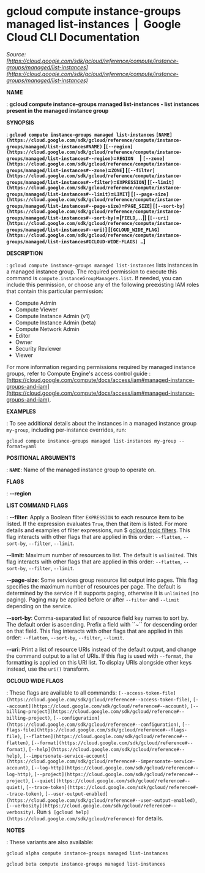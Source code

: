 # gcloud compute instance-groups managed list-instances  |  Google Cloud CLI Documentation

*Source: [https://cloud.google.com/sdk/gcloud/reference/compute/instance-groups/managed/list-instances](https://cloud.google.com/sdk/gcloud/reference/compute/instance-groups/managed/list-instances)*

**NAME**

: **gcloud compute instance-groups managed list-instances - list instances present in the managed instance group**

**SYNOPSIS**

: **`gcloud compute instance-groups managed list-instances` `[NAME](https://cloud.google.com/sdk/gcloud/reference/compute/instance-groups/managed/list-instances#NAME)` [`[--region](https://cloud.google.com/sdk/gcloud/reference/compute/instance-groups/managed/list-instances#--region)`=`REGION`     | `[--zone](https://cloud.google.com/sdk/gcloud/reference/compute/instance-groups/managed/list-instances#--zone)`=`ZONE`] [`[--filter](https://cloud.google.com/sdk/gcloud/reference/compute/instance-groups/managed/list-instances#--filter)`=`EXPRESSION`] [`[--limit](https://cloud.google.com/sdk/gcloud/reference/compute/instance-groups/managed/list-instances#--limit)`=`LIMIT`] [`[--page-size](https://cloud.google.com/sdk/gcloud/reference/compute/instance-groups/managed/list-instances#--page-size)`=`PAGE_SIZE`] [`[--sort-by](https://cloud.google.com/sdk/gcloud/reference/compute/instance-groups/managed/list-instances#--sort-by)`=[`FIELD`,…]] [`[--uri](https://cloud.google.com/sdk/gcloud/reference/compute/instance-groups/managed/list-instances#--uri)`] [`[GCLOUD_WIDE_FLAG](https://cloud.google.com/sdk/gcloud/reference/compute/instance-groups/managed/list-instances#GCLOUD-WIDE-FLAGS) …`]**

**DESCRIPTION**

: `gcloud compute instance-groups managed list-instances` lists
instances in a managed instance group.
The required permission to execute this command is
`compute.instanceGroupManagers.list`. If needed, you can include this
permission, or choose any of the following preexisting IAM roles that contain
this particular permission:

- Compute Admin
- Compute Viewer
- Compute Instance Admin (v1)
- Compute Instance Admin (beta)
- Compute Network Admin
- Editor
- Owner
- Security Reviewer
- Viewer

For more information regarding permissions required by managed instance groups,
refer to Compute Engine's access control guide : [https://cloud.google.com/compute/docs/access/iam#managed-instance-groups-and-iam](https://cloud.google.com/compute/docs/access/iam#managed-instance-groups-and-iam).

**EXAMPLES**

: To see additional details about the instances in a managed instance group
`my-group`, including per-instance overrides, run:

```
gcloud compute instance-groups managed list-instances my-group --format=yaml
```

**POSITIONAL ARGUMENTS**

: **`NAME`**:
Name of the managed instance group to operate on.

**FLAGS**

: **--region**

**LIST COMMAND FLAGS**

: **--filter**:
Apply a Boolean filter `EXPRESSION` to each resource item
to be listed. If the expression evaluates `True`, then that item is
listed. For more details and examples of filter expressions, run $ [gcloud topic filters](https://cloud.google.com/sdk/gcloud/reference/topic/filters). This flag
interacts with other flags that are applied in this order:
`--flatten`, `--sort-by`, `--filter`,
`--limit`.

**--limit**:
Maximum number of resources to list. The default is `unlimited`. This
flag interacts with other flags that are applied in this order:
`--flatten`, `--sort-by`, `--filter`,
`--limit`.

**--page-size**:
Some services group resource list output into pages. This flag specifies the
maximum number of resources per page. The default is determined by the service
if it supports paging, otherwise it is `unlimited` (no paging).
Paging may be applied before or after `--filter` and
`--limit` depending on the service.

**--sort-by**:
Comma-separated list of resource field key names to sort by. The default order
is ascending. Prefix a field with ``~´´ for descending order on that
field. This flag interacts with other flags that are applied in this order:
`--flatten`, `--sort-by`, `--filter`,
`--limit`.

**--uri**:
Print a list of resource URIs instead of the default output, and change the
command output to a list of URIs. If this flag is used with
`--format`, the formatting is applied on this URI list. To display
URIs alongside other keys instead, use the `uri()` transform.

**GCLOUD WIDE FLAGS**

: These flags are available to all commands: `[--access-token-file](https://cloud.google.com/sdk/gcloud/reference#--access-token-file)`,
`[--account](https://cloud.google.com/sdk/gcloud/reference#--account)`, `[--billing-project](https://cloud.google.com/sdk/gcloud/reference#--billing-project)`,
`[--configuration](https://cloud.google.com/sdk/gcloud/reference#--configuration)`,
`[--flags-file](https://cloud.google.com/sdk/gcloud/reference#--flags-file)`,
`[--flatten](https://cloud.google.com/sdk/gcloud/reference#--flatten)`, `[--format](https://cloud.google.com/sdk/gcloud/reference#--format)`, `[--help](https://cloud.google.com/sdk/gcloud/reference#--help)`, `[--impersonate-service-account](https://cloud.google.com/sdk/gcloud/reference#--impersonate-service-account)`,
`[--log-http](https://cloud.google.com/sdk/gcloud/reference#--log-http)`,
`[--project](https://cloud.google.com/sdk/gcloud/reference#--project)`, `[--quiet](https://cloud.google.com/sdk/gcloud/reference#--quiet)`, `[--trace-token](https://cloud.google.com/sdk/gcloud/reference#--trace-token)`, `[--user-output-enabled](https://cloud.google.com/sdk/gcloud/reference#--user-output-enabled)`,
`[--verbosity](https://cloud.google.com/sdk/gcloud/reference#--verbosity)`.
Run `$ [gcloud help](https://cloud.google.com/sdk/gcloud/reference)` for details.

**NOTES**

: These variants are also available:

```
gcloud alpha compute instance-groups managed list-instances
```

```
gcloud beta compute instance-groups managed list-instances
```